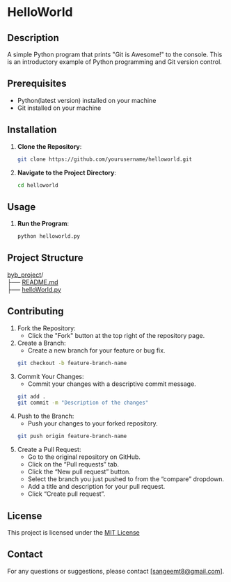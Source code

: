 # HelloWorld

## Description
A simple Python program that prints "Git is Awesome!" to the console. This is an introductory example of Python programming and Git version control.

## Prerequisites
- Python(latest version) installed on your machine
- Git installed on your machine
  
## Installation
1. **Clone the Repository**:
   ```bash
   git clone https://github.com/yourusername/helloworld.git
   
2. **Navigate to the Project Directory**:
   ```bash
   cd helloworld

## Usage
1. **Run the Program**:
   ```bash
   python helloworld.py

## Project Structure
[byb_project](byb_project/)/  
├── [README.md](README.md)  
├── [helloWorld.py](helloWorld.py)

## Contributing
1. Fork the Repository:
   - Click the "Fork" button at the top right of the repository page.   
2. Create a Branch:
   - Create a new branch for your feature or bug fix.
   ```bash
   git checkout -b feature-branch-name
3. Commit Your Changes:
   - Commit your changes with a descriptive commit message.
   ```bash
   git add .
   git commit -m "Description of the changes"
4. Push to the Branch:
   - Push your changes to your forked repository.
   ```bash
   git push origin feature-branch-name
5. Create a Pull Request:
   - Go to the original repository on GitHub.
   - Click on the “Pull requests” tab.
   - Click the “New pull request” button.
   - Select the branch you just pushed to from the “compare” dropdown.
   - Add a title and description for your pull request.
   - Click “Create pull request”.

## License
This project is licensed under the [MIT License](LICENSE)

## Contact
For any questions or suggestions, please contact [sangeemt8@gmail.com].

